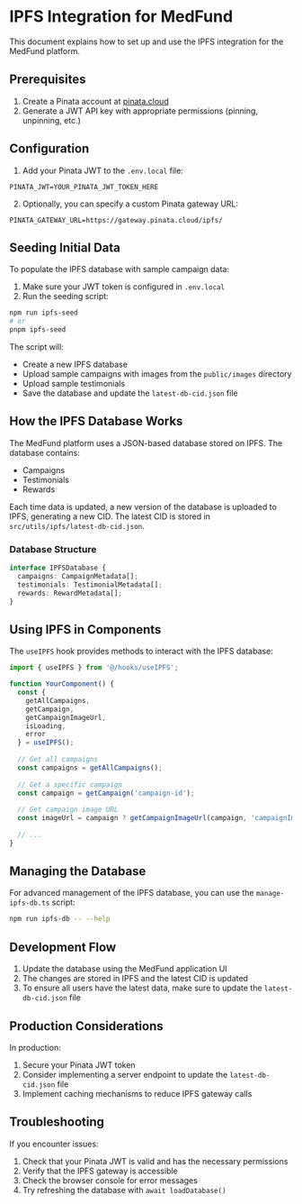# IPFS Integration for MedFund

This document explains how to set up and use the IPFS integration for the MedFund platform.

## Prerequisites

1. Create a Pinata account at [pinata.cloud](https://www.pinata.cloud/)
2. Generate a JWT API key with appropriate permissions (pinning, unpinning, etc.)

## Configuration

1. Add your Pinata JWT to the `.env.local` file:

```
PINATA_JWT=YOUR_PINATA_JWT_TOKEN_HERE
```

2. Optionally, you can specify a custom Pinata gateway URL:

```
PINATA_GATEWAY_URL=https://gateway.pinata.cloud/ipfs/
```

## Seeding Initial Data

To populate the IPFS database with sample campaign data:

1. Make sure your JWT token is configured in `.env.local`
2. Run the seeding script:

```bash
npm run ipfs-seed
# or
pnpm ipfs-seed
```

The script will:
- Create a new IPFS database
- Upload sample campaigns with images from the `public/images` directory
- Upload sample testimonials
- Save the database and update the `latest-db-cid.json` file

## How the IPFS Database Works

The MedFund platform uses a JSON-based database stored on IPFS. The database contains:
- Campaigns
- Testimonials
- Rewards

Each time data is updated, a new version of the database is uploaded to IPFS, generating a new CID.
The latest CID is stored in `src/utils/ipfs/latest-db-cid.json`.

### Database Structure

```typescript
interface IPFSDatabase {
  campaigns: CampaignMetadata[];
  testimonials: TestimonialMetadata[];
  rewards: RewardMetadata[];
}
```

## Using IPFS in Components

The `useIPFS` hook provides methods to interact with the IPFS database:

```typescript
import { useIPFS } from '@/hooks/useIPFS';

function YourComponent() {
  const { 
    getAllCampaigns,
    getCampaign,
    getCampaignImageUrl,
    isLoading, 
    error 
  } = useIPFS();
  
  // Get all campaigns
  const campaigns = getAllCampaigns();
  
  // Get a specific campaign
  const campaign = getCampaign('campaign-id');
  
  // Get campaign image URL
  const imageUrl = campaign ? getCampaignImageUrl(campaign, 'campaignImage') : '';
  
  // ...
}
```

## Managing the Database

For advanced management of the IPFS database, you can use the `manage-ipfs-db.ts` script:

```bash
npm run ipfs-db -- --help
```

## Development Flow

1. Update the database using the MedFund application UI
2. The changes are stored in IPFS and the latest CID is updated
3. To ensure all users have the latest data, make sure to update the `latest-db-cid.json` file

## Production Considerations

In production:
1. Secure your Pinata JWT token
2. Consider implementing a server endpoint to update the `latest-db-cid.json` file
3. Implement caching mechanisms to reduce IPFS gateway calls

## Troubleshooting

If you encounter issues:

1. Check that your Pinata JWT is valid and has the necessary permissions
2. Verify that the IPFS gateway is accessible
3. Check the browser console for error messages
4. Try refreshing the database with `await loadDatabase()` 